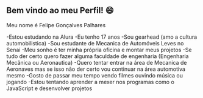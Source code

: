 ## Bem vindo ao meu Perfil! 😄

Meu nome é Felipe Gonçalves Palhares

-Estou estudando na Alura
-Eu tenho 17 anos
-Sou gearhead (amo a cultura automobilistica)
-Sou estudante de Mecanica de Automóveis Leves no Senai
-Meu sonho é ter minha própria oficina e montar meus projetos
-Se tudo der certo quero fazer alguma faculdade de engenharia (Engenharia Mecânica ou Aeronautica)
-Quero tentar entrar na área de Mecanica de Aeronaves mas se isso não der certo vou continuar na área automotiva mesmo
-Gosto de passar meu tempo vendo filmes ouvindo música ou jogando
-Estou tentando aprender a mexer nos programas como o JavaScript e desenvolver projetos

